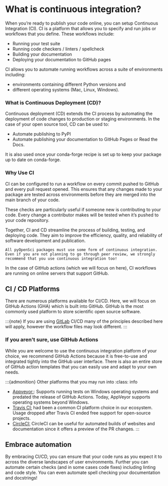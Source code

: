 # What is continuous integration?

When you’re ready to publish your code online, you can setup Continuous Integration (CI). CI is a platform that allows you to specify and run jobs or workflows that you define.
These workflows include:

- Running your test suite
- Running code checkers / linters / spellcheck
- Building your documentation
- Deploying your documentation to GitHub pages

CI allows you to automate running workflows across a suite of environments including:

- environments containing different Python versions and
- different operating systems (Mac, Linux, Windows).

### What is Continuous Deployment (CD)?

Continuous deployment (CD) extends the CI process by automating the deployment of code changes to production or staging environments. In the case of your open source tool, CD can be used to:

- Automate publishing to PyPI
- Automate publishing your documentation to GitHub Pages or Read the Docs.

It is also used once your conda-forge recipe is set up to keep your package up to date on conda-forge.

### Why Use CI

CI can be configured to run a workflow on every commit pushed to GitHub and every pull request opened. This ensures that any changes made to your package are tested across environments before they are merged into the main branch of your code.

These checks are particularly useful if someone new is contributing to your code. Every change a contributor makes will be tested when it’s pushed to your code repository.

Together, CI and CD streamline the process of building, testing, and deploying code. They aim to improve the efficiency, quality, and reliability of software development and publication.

```{note}
All pyOpenSci packages must use some form of continuous integration. Even if you are not planning to go through peer review, we strongly recommend that you use continuous integration too!
```

In the case of GitHub actions (which we will focus on here), CI workflows are running on online servers that support GitHub.

## CI / CD Platforms

There are numerous platforms available for CI/CD. Here, we will focus on GitHub Actions (GHA) which is built into GitHub. GitHub is the most commonly used platform to store scientific open source software.

:::{note}
If you are using [GitLab](https://about.gitlab.com/) CI/CD many of the principles described here will apply, however the workflow files may look different.
:::

### If you aren't sure, use GitHub Actions

While you are welcome to use the continuous integration platform of your choice,
we recommend GitHub Actions because it is free-to-use and integrated tightly
into the GitHub user interface. There is also an entire store of GitHub action
templates that you can easily use and adapt to your own needs.

:::{admonition} Other platforms that you may run into
:class: info

- [Appveyor:](https://www.appveyor.com/): Supports running tests on Windows operating systems and predated the release of GitHub Actions. Today, AppVeyor supports operating systems beyond Windows.
- [Travis CI:](https://www.travis-ci.com/) had been a common CI platform choice in our ecosystem. Usage dropped after Travis CI ended free support for open-source projects.
- [CircleCI:](https://circleci.com/) CircleCI can be useful for automated builds of websites and documentation since it offers a preview of the PR changes.
  :::

## Embrace automation

By embracing CI/CD, you can ensure that your code runs as you expect it to across the diverse landscapes of user environments. Further you can
automate certain checks (and in some cases code fixes) including linting and code style. You can even automate spell checking your documentation
and docstrings!

